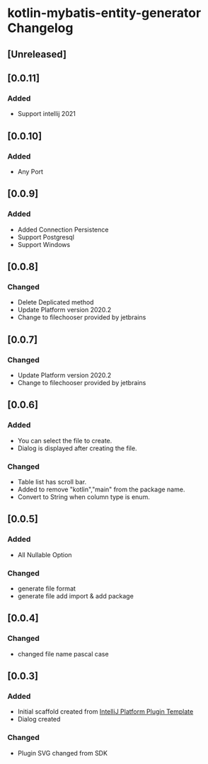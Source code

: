 <!-- Keep a Changelog guide -> https://keepachangelog.com -->

# kotlin-mybatis-entity-generator Changelog

## [Unreleased]

## [0.0.11]
### Added
- Support intellij 2021

## [0.0.10]
### Added
- Any Port

## [0.0.9]
### Added
- Added Connection Persistence
- Support Postgresql
- Support Windows

## [0.0.8]
### Changed
- Delete Deplicated method
- Update Platform version 2020.2
- Change to filechooser provided by jetbrains

## [0.0.7]
### Changed
- Update Platform version 2020.2
- Change to filechooser provided by jetbrains

## [0.0.6]
### Added
- You can select the file to create.
- Dialog is displayed after creating the file.
### Changed
- Table list has scroll bar.
- Added to remove "kotlin","main" from the package name.
- Convert to String when column type is enum.

## [0.0.5]

### Added
- All Nullable Option

### Changed
- generate file format
- generate file add import & add package

## [0.0.4]

### Changed
- changed file name pascal case


## [0.0.3]
### Added
- Initial scaffold created from [IntelliJ Platform Plugin Template](https://github.com/JetBrains/intellij-platform-plugin-template)
- Dialog created

### Changed
- Plugin SVG changed from SDK
